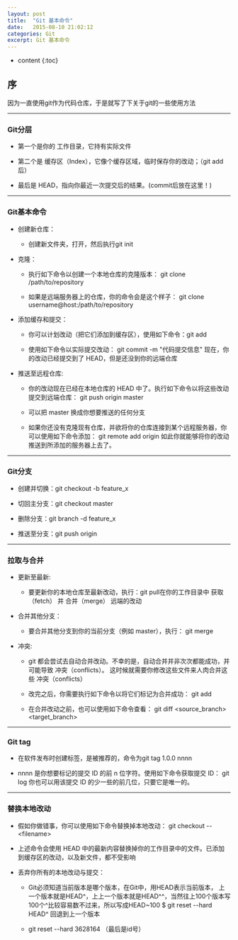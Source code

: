 ```yaml
---
layout: post
title:  "Git 基本命令"
date:   2015-08-10 21:02:12
categories: Git
excerpt: Git 基本命令
---
```


* content
{:toc}


## 序

因为一直使用git作为代码仓库，于是就写了下关于git的一些使用方法

---

### Git分层

 * 第一个是你的 工作目录，它持有实际文件

 * 第二个是 缓存区（Index），它像个缓存区域，临时保存你的改动；（git add后）

 * 最后是 HEAD，指向你最近一次提交后的结果。(commit后放在这里！)

---

### Git基本命令

 * 创建新仓库：

   * 创建新文件夹，打开，然后执行git init

 * 克隆：

   * 执行如下命令以创建一个本地仓库的克隆版本：
git clone /path/to/repository

   * 如果是远端服务器上的仓库，你的命令会是这个样子：
git clone username@host:/path/to/repository

 * 添加缓存和提交：

   * 你可以计划改动（把它们添加到缓存区），使用如下命令：git add <filename>

   * 使用如下命令以实际提交改动：
git commit -m "代码提交信息"
现在，你的改动已经提交到了 HEAD，但是还没到你的远端仓库

 * 推送至远程仓库:

   * 你的改动现在已经在本地仓库的 HEAD 中了。执行如下命令以将这些改动提交到远端仓库：
git push origin master

   * 可以把 master 换成你想要推送的任何分支

   * 如果你还没有克隆现有仓库，并欲将你的仓库连接到某个远程服务器，你可以使用如下命令添加：
git remote add origin <server>
如此你就能够将你的改动推送到所添加的服务器上去了。

---

### Git分支

 * 创建并切换：git checkout -b feature_x

 * 切回主分支：git checkout master

 * 删除分支：git branch -d feature_x

 * 推送至分支：git push origin <branch>

---

### 拉取与合并

 * 更新至最新:

   * 要更新你的本地仓库至最新改动，执行：git pull在你的工作目录中 获取（fetch） 并 合并（merge） 远端的改动

 * 合并其他分支：

   * 要合并其他分支到你的当前分支（例如 master），执行：
git merge <branch>

 * 冲突:

   * git 都会尝试去自动合并改动。不幸的是，自动合并并非次次都能成功，并可能导致 冲突（conflicts）。
这时候就需要你修改这些文件来人肉合并这些 冲突（conflicts）

   * 改完之后，你需要执行如下命令以将它们标记为合并成功：
git add <filename>

   * 在合并改动之前，也可以使用如下命令查看：
git diff <source_branch> <target_branch>

---

### Git tag

 * 在软件发布时创建标签，是被推荐的，命令为git tag 1.0.0 nnnn

 * nnnn 是你想要标记的提交 ID 的前 n 位字符。使用如下命令获取提交 ID：
git log
你也可以用该提交 ID 的少一些的前几位，只要它是唯一的。

---

### 替换本地改动

 * 假如你做错事，你可以使用如下命令替换掉本地改动：
git checkout -\- \<filename\>

 * 上述命令会使用 HEAD 中的最新内容替换掉你的工作目录中的文件。已添加到缓存区的改动，以及新文件，都不受影响

 * 丢弃你所有的本地改动与提交：

   * Git必须知道当前版本是哪个版本，在Git中，用HEAD表示当前版本，
上一个版本就是HEAD^，上上一个版本就是HEAD^^，当然往上100个版本写100个^比较容易数不过来，所以写成HEAD~100
$ git reset --hard HEAD^
回退到上一个版本

   * git reset --hard 3628164
（最后是id号）